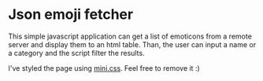 # Json emoji fetcher

This simple javascript application can get a list of emoticons from a remote server and display them to an html table.
Than, the user can input a name or a category and the script filter the results.

I've styled the page using [mini.css](https://minicss.org/). Feel free to remove it :)